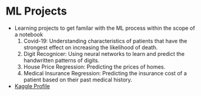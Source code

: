 # ML Projects
- Learning projects to get familar with the ML process within the scope of a notebook
  1. Covid-19: Understanding characteristics of patients that have the strongest effect on increasing the likelihood of death.
  2. Digit Recognicer: Using neural networks to learn and predict the handwritten patterns of digits.
  3. House Price Regression: Predicting the prices of homes.
  4. Medical Insurance Regression: Predicting the insurance cost of a patient based on their past medical history.
- [Kaggle Profile](https://www.kaggle.com/jairusmartinez)

